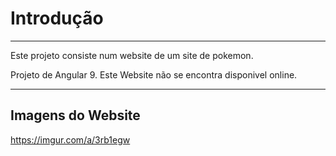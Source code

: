 # Introdução
______________________________

Este projeto consiste num website de um site de pokemon.

Projeto de Angular 9.
Este Website não se encontra disponivel online.
______________________________

## Imagens do Website
<https://imgur.com/a/3rb1egw>
